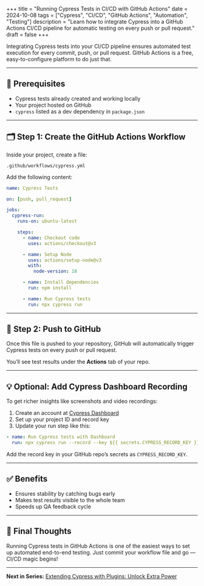 +++
title = "Running Cypress Tests in CI/CD with GitHub Actions"
date = 2024-10-08
tags = ["Cypress", "CI/CD", "GitHub Actions", "Automation", "Testing"]
description = "Learn how to integrate Cypress into a GitHub Actions CI/CD pipeline for automatic testing on every push or pull request."
draft = false
+++

Integrating Cypress tests into your CI/CD pipeline ensures automated test execution for every commit, push, or pull request. GitHub Actions is a free, easy-to-configure platform to do just that.

---

## 🧰 Prerequisites

- Cypress tests already created and working locally
- Your project hosted on GitHub
- `cypress` listed as a dev dependency in `package.json`

---

## 🗂️ Step 1: Create the GitHub Actions Workflow

Inside your project, create a file:

```
.github/workflows/cypress.yml
```

Add the following content:

```yaml
name: Cypress Tests

on: [push, pull_request]

jobs:
  cypress-run:
    runs-on: ubuntu-latest

    steps:
      - name: Checkout code
        uses: actions/checkout@v3

      - name: Setup Node
        uses: actions/setup-node@v3
        with:
          node-version: 18

      - name: Install dependencies
        run: npm install

      - name: Run Cypress tests
        run: npx cypress run
```

---

## 🧪 Step 2: Push to GitHub

Once this file is pushed to your repository, GitHub will automatically trigger Cypress tests on every push or pull request.

You’ll see test results under the **Actions** tab of your repo.

---

## 💡 Optional: Add Cypress Dashboard Recording

To get richer insights like screenshots and video recordings:

1. Create an account at [Cypress Dashboard](https://dashboard.cypress.io)
2. Set up your project ID and record key
3. Update your run step like this:

```yaml
- name: Run Cypress tests with Dashboard
  run: npx cypress run --record --key ${{ secrets.CYPRESS_RECORD_KEY }}
```

Add the record key in your GitHub repo’s secrets as `CYPRESS_RECORD_KEY`.

---

## ✅ Benefits

- Ensures stability by catching bugs early
- Makes test results visible to the whole team
- Speeds up QA feedback cycle

---

## 🚀 Final Thoughts

Running Cypress tests in GitHub Actions is one of the easiest ways to set up automated end-to-end testing. Just commit your workflow file and go — CI/CD magic begins!

---

**Next in Series:** [Extending Cypress with Plugins: Unlock Extra Power](/posts/extending-cypress-with-plugins/)
